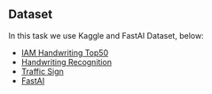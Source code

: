 ## Dataset

In this task we use Kaggle and FastAI Dataset, below:
- [IAM Handwriting Top50](https://www.kaggle.com/tejasreddy/iam-handwriting-top50)
- [Handwriting Recognition](https://www.kaggle.com/landlord/handwriting-recognition)
- [Traffic Sign](https://www.kaggle.com/valentynsichkar/traffic-signs-preprocessed) 
- [FastAI](https://course.fast.ai/datasets)
